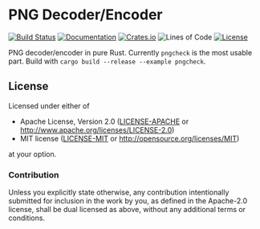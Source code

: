 # PNG Decoder/Encoder
[![Build Status](https://travis-ci.org/image-rs/image-png.svg?branch=master)](https://travis-ci.org/image-rs/image-png)
[![Documentation](https://docs.rs/png/badge.svg)](https://docs.rs/png)
[![Crates.io](https://img.shields.io/crates/v/png.svg)](https://crates.io/crates/png)
![Lines of Code](https://tokei.rs/b1/github/image-rs/image-png)
[![License](https://img.shields.io/crates/l/png.svg)](https://github.com/image-rs/image-png)

PNG decoder/encoder in pure Rust. Currently `pngcheck` is the most usable part. Build with `cargo build --release --example pngcheck`.

## License

Licensed under either of

 * Apache License, Version 2.0 ([LICENSE-APACHE](LICENSE-APACHE) or http://www.apache.org/licenses/LICENSE-2.0)
 * MIT license ([LICENSE-MIT](LICENSE-MIT) or http://opensource.org/licenses/MIT)

at your option.

### Contribution

Unless you explicitly state otherwise, any contribution intentionally submitted
for inclusion in the work by you, as defined in the Apache-2.0 license, shall be dual licensed as above, without any
additional terms or conditions.
